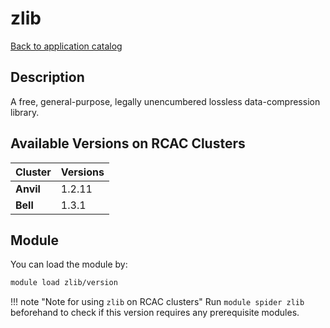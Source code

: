 # zlib

[Back to application catalog](../app_catalog.md)

## Description
A free, general-purpose, legally unencumbered lossless data-compression library.

## Available Versions on RCAC Clusters
|Cluster|Versions|
|---|---|
|**Anvil**|1.2.11|
|**Bell**|1.3.1|

## Module
You can load the module by:

```bash
module load zlib/version
```

!!! note "Note for using `zlib` on RCAC clusters"
    Run `module spider zlib` beforehand to check if this version requires any prerequisite modules.
